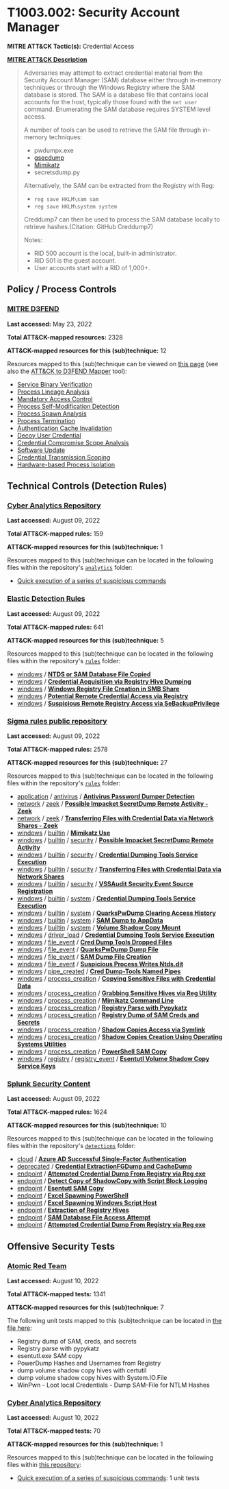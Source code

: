 # T1003.002: Security Account Manager
**MITRE ATT&CK Tactic(s):** Credential Access

**[MITRE ATT&CK Description](https://attack.mitre.org/techniques/T1003/002)**
<blockquote>Adversaries may attempt to extract credential material from the Security Account Manager (SAM) database either through in-memory techniques or through the Windows Registry where the SAM database is stored. The SAM is a database file that contains local accounts for the host, typically those found with the <code>net user</code> command. Enumerating the SAM database requires SYSTEM level access.

A number of tools can be used to retrieve the SAM file through in-memory techniques:

* pwdumpx.exe
* [gsecdump](https://attack.mitre.org/software/S0008)
* [Mimikatz](https://attack.mitre.org/software/S0002)
* secretsdump.py

Alternatively, the SAM can be extracted from the Registry with Reg:

* <code>reg save HKLM\sam sam</code>
* <code>reg save HKLM\system system</code>

Creddump7 can then be used to process the SAM database locally to retrieve hashes.(Citation: GitHub Creddump7)

Notes: 
* RID 500 account is the local, built-in administrator.
* RID 501 is the guest account.
* User accounts start with a RID of 1,000+.
</blockquote>

## Policy / Process Controls
### [MITRE D3FEND](https://d3fend.mitre.org/)
**Last accessed:** May 23, 2022

**Total ATT&CK-mapped resources:** 2328

**ATT&CK-mapped resources for this (sub)technique:** 12

Resources mapped to this (sub)technique can be viewed on [this page](https://d3fend.mitre.org/) (see also the [ATT&CK to D3FEND Mapper](https://d3fend.mitre.org/tools/attack-mapper) tool):

* [Service Binary Verification](https://d3fend.mitre.org/technique/d3f:ServiceBinaryVerification)
* [Process Lineage Analysis](https://d3fend.mitre.org/technique/d3f:ProcessLineageAnalysis)
* [Mandatory Access Control](https://d3fend.mitre.org/technique/d3f:MandatoryAccessControl)
* [Process Self-Modification Detection](https://d3fend.mitre.org/technique/d3f:ProcessSelf-ModificationDetection)
* [Process Spawn Analysis](https://d3fend.mitre.org/technique/d3f:ProcessSpawnAnalysis)
* [Process Termination](https://d3fend.mitre.org/technique/d3f:ProcessTermination)
* [Authentication Cache Invalidation](https://d3fend.mitre.org/technique/d3f:AuthenticationCacheInvalidation)
* [Decoy User Credential](https://d3fend.mitre.org/technique/d3f:DecoyUserCredential)
* [Credential Compromise Scope Analysis](https://d3fend.mitre.org/technique/d3f:CredentialCompromiseScopeAnalysis)
* [Software Update](https://d3fend.mitre.org/technique/d3f:SoftwareUpdate)
* [Credential Transmission Scoping](https://d3fend.mitre.org/technique/d3f:CredentialTransmissionScoping)
* [Hardware-based Process Isolation](https://d3fend.mitre.org/technique/d3f:Hardware-basedProcessIsolation)

## Technical Controls (Detection Rules)
### [Cyber Analytics Repository](https://car.mitre.org)
**Last accessed:** August 09, 2022

**Total ATT&CK-mapped rules:** 159

**ATT&CK-mapped resources for this (sub)technique:** 1

Resources mapped to this (sub)technique can be located in the following files within the repository's <code>[analytics](https://github.com/mitre-attack/car/blob/master/analytics)</code> folder:

* [Quick execution of a series of suspicious commands](https://github.com/mitre-attack/car/tree/master/analytics/CAR-2013-04-002.yaml)

### [Elastic Detection Rules](https://github.com/elastic/detection-rules)
**Last accessed:** August 09, 2022

**Total ATT&CK-mapped rules:** 641

**ATT&CK-mapped resources for this (sub)technique:** 5

Resources mapped to this (sub)technique can be located in the following files within the repository's <code>[rules](https://github.com/elastic/detection-rules/tree/main/rules)</code> folder:

* [windows](https://github.com/elastic/detection-rules/tree/main/rules/windows/) / **[NTDS or SAM Database File Copied](https://github.com/elastic/detection-rules/blob/main/rules/windows/credential_access_copy_ntds_sam_volshadowcp_cmdline.toml)**
* [windows](https://github.com/elastic/detection-rules/tree/main/rules/windows/) / **[Credential Acquisition via Registry Hive Dumping](https://github.com/elastic/detection-rules/blob/main/rules/windows/credential_access_dump_registry_hives.toml)**
* [windows](https://github.com/elastic/detection-rules/tree/main/rules/windows/) / **[Windows Registry File Creation in SMB Share](https://github.com/elastic/detection-rules/blob/main/rules/windows/credential_access_moving_registry_hive_via_smb.toml)**
* [windows](https://github.com/elastic/detection-rules/tree/main/rules/windows/) / **[Potential Remote Credential Access via Registry](https://github.com/elastic/detection-rules/blob/main/rules/windows/credential_access_remote_sam_secretsdump.toml)**
* [windows](https://github.com/elastic/detection-rules/tree/main/rules/windows/) / **[Suspicious Remote Registry Access via SeBackupPrivilege](https://github.com/elastic/detection-rules/blob/main/rules/windows/credential_access_suspicious_winreg_access_via_sebackup_priv.toml)**

### [Sigma rules public repository](https://github.com/SigmaHQ/sigma)
**Last accessed:** August 09, 2022

**Total ATT&CK-mapped rules:** 2578

**ATT&CK-mapped resources for this (sub)technique:** 27

Resources mapped to this (sub)technique can be located in the following files within the repository's <code>[rules](https://github.com/SigmaHQ/sigma/tree/master/rules)</code> folder:

* [application](https://github.com/SigmaHQ/sigma/tree/master/rules/application/) / [antivirus](https://github.com/SigmaHQ/sigma/tree/master/rules/application/antivirus/) / **[Antivirus Password Dumper Detection](https://github.com/SigmaHQ/sigma/blob/master/rules/application/antivirus/av_password_dumper.yml)**
* [network](https://github.com/SigmaHQ/sigma/tree/master/rules/network/) / [zeek](https://github.com/SigmaHQ/sigma/tree/master/rules/network/zeek/) / **[Possible Impacket SecretDump Remote Activity - Zeek](https://github.com/SigmaHQ/sigma/blob/master/rules/network/zeek/zeek_smb_converted_win_impacket_secretdump.yml)**
* [network](https://github.com/SigmaHQ/sigma/tree/master/rules/network/) / [zeek](https://github.com/SigmaHQ/sigma/tree/master/rules/network/zeek/) / **[Transferring Files with Credential Data via Network Shares - Zeek](https://github.com/SigmaHQ/sigma/blob/master/rules/network/zeek/zeek_smb_converted_win_transferring_files_with_credential_data.yml)**
* [windows](https://github.com/SigmaHQ/sigma/tree/master/rules/windows/) / [builtin](https://github.com/SigmaHQ/sigma/tree/master/rules/windows/builtin/) / **[Mimikatz Use](https://github.com/SigmaHQ/sigma/blob/master/rules/windows/builtin/win_alert_mimikatz_keywords.yml)**
* [windows](https://github.com/SigmaHQ/sigma/tree/master/rules/windows/) / [builtin](https://github.com/SigmaHQ/sigma/tree/master/rules/windows/builtin/) / [security](https://github.com/SigmaHQ/sigma/tree/master/rules/windows/builtin/security/) / **[Possible Impacket SecretDump Remote Activity](https://github.com/SigmaHQ/sigma/blob/master/rules/windows/builtin/security/win_impacket_secretdump.yml)**
* [windows](https://github.com/SigmaHQ/sigma/tree/master/rules/windows/) / [builtin](https://github.com/SigmaHQ/sigma/tree/master/rules/windows/builtin/) / [security](https://github.com/SigmaHQ/sigma/tree/master/rules/windows/builtin/security/) / **[Credential Dumping Tools Service Execution](https://github.com/SigmaHQ/sigma/blob/master/rules/windows/builtin/security/win_security_mal_creddumper.yml)**
* [windows](https://github.com/SigmaHQ/sigma/tree/master/rules/windows/) / [builtin](https://github.com/SigmaHQ/sigma/tree/master/rules/windows/builtin/) / [security](https://github.com/SigmaHQ/sigma/tree/master/rules/windows/builtin/security/) / **[Transferring Files with Credential Data via Network Shares](https://github.com/SigmaHQ/sigma/blob/master/rules/windows/builtin/security/win_transferring_files_with_credential_data_via_network_shares.yml)**
* [windows](https://github.com/SigmaHQ/sigma/tree/master/rules/windows/) / [builtin](https://github.com/SigmaHQ/sigma/tree/master/rules/windows/builtin/) / [security](https://github.com/SigmaHQ/sigma/tree/master/rules/windows/builtin/security/) / **[VSSAudit Security Event Source Registration](https://github.com/SigmaHQ/sigma/blob/master/rules/windows/builtin/security/win_vssaudit_secevent_source_registration.yml)**
* [windows](https://github.com/SigmaHQ/sigma/tree/master/rules/windows/) / [builtin](https://github.com/SigmaHQ/sigma/tree/master/rules/windows/builtin/) / [system](https://github.com/SigmaHQ/sigma/tree/master/rules/windows/builtin/system/) / **[Credential Dumping Tools Service Execution](https://github.com/SigmaHQ/sigma/blob/master/rules/windows/builtin/system/win_mal_creddumper.yml)**
* [windows](https://github.com/SigmaHQ/sigma/tree/master/rules/windows/) / [builtin](https://github.com/SigmaHQ/sigma/tree/master/rules/windows/builtin/) / [system](https://github.com/SigmaHQ/sigma/tree/master/rules/windows/builtin/system/) / **[QuarksPwDump Clearing Access History](https://github.com/SigmaHQ/sigma/blob/master/rules/windows/builtin/system/win_quarkspwdump_clearing_hive_access_history.yml)**
* [windows](https://github.com/SigmaHQ/sigma/tree/master/rules/windows/) / [builtin](https://github.com/SigmaHQ/sigma/tree/master/rules/windows/builtin/) / [system](https://github.com/SigmaHQ/sigma/tree/master/rules/windows/builtin/system/) / **[SAM Dump to AppData](https://github.com/SigmaHQ/sigma/blob/master/rules/windows/builtin/system/win_susp_sam_dump.yml)**
* [windows](https://github.com/SigmaHQ/sigma/tree/master/rules/windows/) / [builtin](https://github.com/SigmaHQ/sigma/tree/master/rules/windows/builtin/) / [system](https://github.com/SigmaHQ/sigma/tree/master/rules/windows/builtin/system/) / **[Volume Shadow Copy Mount](https://github.com/SigmaHQ/sigma/blob/master/rules/windows/builtin/system/win_volume_shadow_copy_mount.yml)**
* [windows](https://github.com/SigmaHQ/sigma/tree/master/rules/windows/) / [driver_load](https://github.com/SigmaHQ/sigma/tree/master/rules/windows/driver_load/) / **[Credential Dumping Tools Service Execution](https://github.com/SigmaHQ/sigma/blob/master/rules/windows/driver_load/driver_load_mal_creddumper.yml)**
* [windows](https://github.com/SigmaHQ/sigma/tree/master/rules/windows/) / [file_event](https://github.com/SigmaHQ/sigma/tree/master/rules/windows/file_event/) / **[Cred Dump Tools Dropped Files](https://github.com/SigmaHQ/sigma/blob/master/rules/windows/file_event/file_event_win_cred_dump_tools_dropped_files.yml)**
* [windows](https://github.com/SigmaHQ/sigma/tree/master/rules/windows/) / [file_event](https://github.com/SigmaHQ/sigma/tree/master/rules/windows/file_event/) / **[QuarksPwDump Dump File](https://github.com/SigmaHQ/sigma/blob/master/rules/windows/file_event/file_event_win_quarkspw_filedump.yml)**
* [windows](https://github.com/SigmaHQ/sigma/tree/master/rules/windows/) / [file_event](https://github.com/SigmaHQ/sigma/tree/master/rules/windows/file_event/) / **[SAM Dump File Creation](https://github.com/SigmaHQ/sigma/blob/master/rules/windows/file_event/file_event_win_sam_dump.yml)**
* [windows](https://github.com/SigmaHQ/sigma/tree/master/rules/windows/) / [file_event](https://github.com/SigmaHQ/sigma/tree/master/rules/windows/file_event/) / **[Suspicious Process Writes Ntds.dit](https://github.com/SigmaHQ/sigma/blob/master/rules/windows/file_event/file_event_win_susp_ntds_dit.yml)**
* [windows](https://github.com/SigmaHQ/sigma/tree/master/rules/windows/) / [pipe_created](https://github.com/SigmaHQ/sigma/tree/master/rules/windows/pipe_created/) / **[Cred Dump-Tools Named Pipes](https://github.com/SigmaHQ/sigma/blob/master/rules/windows/pipe_created/pipe_created_cred_dump_tools_named_pipes.yml)**
* [windows](https://github.com/SigmaHQ/sigma/tree/master/rules/windows/) / [process_creation](https://github.com/SigmaHQ/sigma/tree/master/rules/windows/process_creation/) / **[Copying Sensitive Files with Credential Data](https://github.com/SigmaHQ/sigma/blob/master/rules/windows/process_creation/proc_creation_win_copying_sensitive_files_with_credential_data.yml)**
* [windows](https://github.com/SigmaHQ/sigma/tree/master/rules/windows/) / [process_creation](https://github.com/SigmaHQ/sigma/tree/master/rules/windows/process_creation/) / **[Grabbing Sensitive Hives via Reg Utility](https://github.com/SigmaHQ/sigma/blob/master/rules/windows/process_creation/proc_creation_win_grabbing_sensitive_hives_via_reg.yml)**
* [windows](https://github.com/SigmaHQ/sigma/tree/master/rules/windows/) / [process_creation](https://github.com/SigmaHQ/sigma/tree/master/rules/windows/process_creation/) / **[Mimikatz Command Line](https://github.com/SigmaHQ/sigma/blob/master/rules/windows/process_creation/proc_creation_win_mimikatz_command_line.yml)**
* [windows](https://github.com/SigmaHQ/sigma/tree/master/rules/windows/) / [process_creation](https://github.com/SigmaHQ/sigma/tree/master/rules/windows/process_creation/) / **[Registry Parse with Pypykatz](https://github.com/SigmaHQ/sigma/blob/master/rules/windows/process_creation/proc_creation_win_pypykatz.yml)**
* [windows](https://github.com/SigmaHQ/sigma/tree/master/rules/windows/) / [process_creation](https://github.com/SigmaHQ/sigma/tree/master/rules/windows/process_creation/) / **[Registry Dump of SAM Creds and Secrets](https://github.com/SigmaHQ/sigma/blob/master/rules/windows/process_creation/proc_creation_win_reg_dump_sam.yml)**
* [windows](https://github.com/SigmaHQ/sigma/tree/master/rules/windows/) / [process_creation](https://github.com/SigmaHQ/sigma/tree/master/rules/windows/process_creation/) / **[Shadow Copies Access via Symlink](https://github.com/SigmaHQ/sigma/blob/master/rules/windows/process_creation/proc_creation_win_shadow_copies_access_symlink.yml)**
* [windows](https://github.com/SigmaHQ/sigma/tree/master/rules/windows/) / [process_creation](https://github.com/SigmaHQ/sigma/tree/master/rules/windows/process_creation/) / **[Shadow Copies Creation Using Operating Systems Utilities](https://github.com/SigmaHQ/sigma/blob/master/rules/windows/process_creation/proc_creation_win_shadow_copies_creation.yml)**
* [windows](https://github.com/SigmaHQ/sigma/tree/master/rules/windows/) / [process_creation](https://github.com/SigmaHQ/sigma/tree/master/rules/windows/process_creation/) / **[PowerShell SAM Copy](https://github.com/SigmaHQ/sigma/blob/master/rules/windows/process_creation/proc_creation_win_susp_powershell_sam_access.yml)**
* [windows](https://github.com/SigmaHQ/sigma/tree/master/rules/windows/) / [registry](https://github.com/SigmaHQ/sigma/tree/master/rules/windows/registry/) / [registry_event](https://github.com/SigmaHQ/sigma/tree/master/rules/windows/registry/registry_event/) / **[Esentutl Volume Shadow Copy Service Keys](https://github.com/SigmaHQ/sigma/blob/master/rules/windows/registry/registry_event/registry_event_esentutl_volume_shadow_copy_service_keys.yml)**

### [Splunk Security Content](https://github.com/splunk/security_content)
**Last accessed:** August 09, 2022

**Total ATT&CK-mapped rules:** 1624

**ATT&CK-mapped resources for this (sub)technique:** 10

Resources mapped to this (sub)technique can be located in the following files within the repository's <code>[detections](https://github.com/splunk/security_content/tree/develop/detections)</code> folder:

* [cloud](https://github.com/splunk/security_content/tree/develop/detections/cloud/) / **[Azure AD Successful Single-Factor Authentication](https://github.com/splunk/security_content/blob/develop/detections/cloud/azure_ad_successful_single_factor_authentication.yml)**
* [deprecated](https://github.com/splunk/security_content/tree/develop/detections/deprecated/) / **[Credential ExtractionFGDump and CacheDump](https://github.com/splunk/security_content/blob/develop/detections/deprecated/ssa___credential_extraction_fgdump_cachedump_v_option.yml)**
* [endpoint](https://github.com/splunk/security_content/tree/develop/detections/endpoint/) / **[Attempted Credential Dump From Registry via Reg exe](https://github.com/splunk/security_content/blob/develop/detections/endpoint/attempted_credential_dump_from_registry_via_reg_exe.yml)**
* [endpoint](https://github.com/splunk/security_content/tree/develop/detections/endpoint/) / **[Detect Copy of ShadowCopy with Script Block Logging](https://github.com/splunk/security_content/blob/develop/detections/endpoint/detect_copy_of_shadowcopy_with_script_block_logging.yml)**
* [endpoint](https://github.com/splunk/security_content/tree/develop/detections/endpoint/) / **[Esentutl SAM Copy](https://github.com/splunk/security_content/blob/develop/detections/endpoint/esentutl_sam_copy.yml)**
* [endpoint](https://github.com/splunk/security_content/tree/develop/detections/endpoint/) / **[Excel Spawning PowerShell](https://github.com/splunk/security_content/blob/develop/detections/endpoint/excel_spawning_powershell.yml)**
* [endpoint](https://github.com/splunk/security_content/tree/develop/detections/endpoint/) / **[Excel Spawning Windows Script Host](https://github.com/splunk/security_content/blob/develop/detections/endpoint/excel_spawning_windows_script_host.yml)**
* [endpoint](https://github.com/splunk/security_content/tree/develop/detections/endpoint/) / **[Extraction of Registry Hives](https://github.com/splunk/security_content/blob/develop/detections/endpoint/extraction_of_registry_hives.yml)**
* [endpoint](https://github.com/splunk/security_content/tree/develop/detections/endpoint/) / **[SAM Database File Access Attempt](https://github.com/splunk/security_content/blob/develop/detections/endpoint/sam_database_file_access_attempt.yml)**
* [endpoint](https://github.com/splunk/security_content/tree/develop/detections/endpoint/) / **[Attempted Credential Dump From Registry via Reg exe](https://github.com/splunk/security_content/blob/develop/detections/endpoint/ssa___attempted_credential_dump_from_registry_via_reg_exe.yml)**


## Offensive Security Tests
### [Atomic Red Team](https://github.com/redcanaryco/atomic-red-team)
**Last accessed:** August 10, 2022

**Total ATT&CK-mapped tests:** 1341

**ATT&CK-mapped resources for this (sub)technique:** 7

The following unit tests mapped to this (sub)technique can be located in [the file here](https://github.com/redcanaryco/atomic-red-team/tree/master/atomics/T1003.002/T1003.002.yaml):

* Registry dump of SAM, creds, and secrets
* Registry parse with pypykatz
* esentutl.exe SAM copy
* PowerDump Hashes and Usernames from Registry
* dump volume shadow copy hives with certutil
* dump volume shadow copy hives with System.IO.File
* WinPwn - Loot local Credentials - Dump SAM-File for NTLM Hashes

### [Cyber Analytics Repository](https://car.mitre.org)
**Last accessed:** August 10, 2022

**Total ATT&CK-mapped tests:** 70

**ATT&CK-mapped resources for this (sub)technique:** 1

Resources mapped to this (sub)technique can be located in the following files within [this repository](https://github.com/mitre-attack/car/blob/master/analytics):

* [Quick execution of a series of suspicious commands](https://github.com/mitre-attack/car/tree/master/analytics/CAR-2013-04-002.yaml): 1 unit tests


